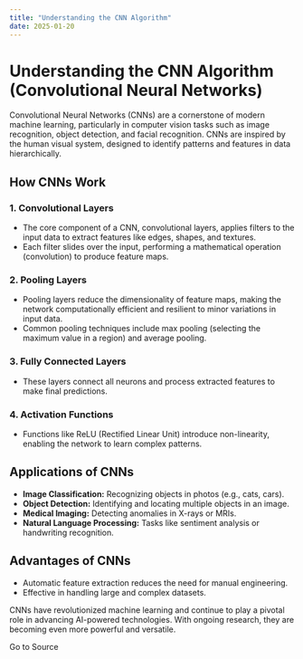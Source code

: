 ```yaml
---
title: "Understanding the CNN Algorithm"
date: 2025-01-20
---
```


# Understanding the CNN Algorithm (Convolutional Neural Networks)

Convolutional Neural Networks (CNNs) are a cornerstone of modern machine learning, particularly in computer vision tasks such as image recognition, object detection, and facial recognition. CNNs are inspired by the human visual system, designed to identify patterns and features in data hierarchically.

## How CNNs Work

### 1\. Convolutional Layers

- The core component of a CNN, convolutional layers, applies filters to the input data to extract features like edges, shapes, and textures.
- Each filter slides over the input, performing a mathematical operation (convolution) to produce feature maps.

### 2\. Pooling Layers

- Pooling layers reduce the dimensionality of feature maps, making the network computationally efficient and resilient to minor variations in input data.
- Common pooling techniques include max pooling (selecting the maximum value in a region) and average pooling.

### 3\. Fully Connected Layers

- These layers connect all neurons and process extracted features to make final predictions.

### 4\. Activation Functions

- Functions like ReLU (Rectified Linear Unit) introduce non-linearity, enabling the network to learn complex patterns.

## Applications of CNNs

- **Image Classification:** Recognizing objects in photos (e.g., cats, cars).
- **Object Detection:** Identifying and locating multiple objects in an image.
- **Medical Imaging:** Detecting anomalies in X-rays or MRIs.
- **Natural Language Processing:** Tasks like sentiment analysis or handwriting recognition.

## Advantages of CNNs

- Automatic feature extraction reduces the need for manual engineering.
- Effective in handling large and complex datasets.

CNNs have revolutionized machine learning and continue to play a pivotal role in advancing AI-powered technologies. With ongoing research, they are becoming even more powerful and versatile.

Go to Source
